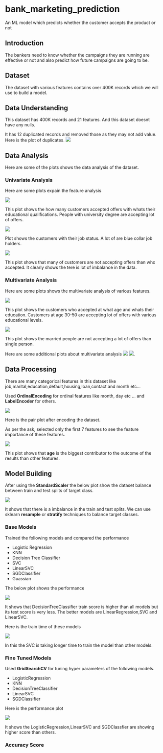 # bank_marketing_prediction
An ML model which predicts whether the customer accepts the product or not
## Introduction
The bankers need to know whether the campaigns they are running are effective or not and also predict how future campaigns are going to be.

## Dataset
The dataset with various features contains over 400K records which we will use to build a model.

## Data Understanding
This dataset has 400K records and 21 features. And this dataset doesnt have any nulls.

It has 12 duplicated records and removed those as they may not add value. Here is the plot of duplicates.
![](images/duplicates.png)

## Data Analysis
Here are some of the plots shows the data analysis of the dataset.
### Univariate Analysis
Here are some plots expain the feature analysis

![](images/accepted_education.png)

This plot shows the how many customers accepted offers with  whats their educational qualifications. People with university  degree are accepting lot of  offers.


![](images/accepted_job.png)

Plot shows the customers with their job status. A lot of are blue collar job holders.


![](images/target_histogram.png) 

This plot shows that many of customers are not accepting offers than who accepted. It clearly shows the tere is lot of imbalance in the data.

### Multivariate Analysis
Here are some plots shows the multivariate analysis of various features.


![](images/accepted_education_age.png)

This plot shows the customers who accepted at what age and whats their education.
Customers at age 30-50 are accepting lot of offers with various educational levels.

![](images/offer_accepted_marital.png)

This plot shows the married people are not accepting a lot of offers than single person.

Here are some additional plots about multivariate analysis
![](images/by_housing.png) ![](images/by_marital.png).


## Data Processing
There are many categorical features in this dataset like job,marital,education,default,housing,loan,contact and month etc...

Used **OrdinalEncoding** for ordinal features like month, day etc ... and **LabelEncoder** for others.

![](images/pair_plot.png)

Here is the pair plot after encoding the dataset.

As per the ask, selected only the first 7 features to see the feature importance of these features.

![](images/feature_importance.png)

This plot shows that **age** is the biggest contributor to the outcome of the results than other features.

## Model Building

After using the **StandardScaler** the below plot show the dataset balance between train and test splits of target class.

![](images/train_test_balance.png)


It shows that there is a imbalance in the train and test splits. We can use sklearn **resample** or **stratify** techniques to balance target  classes.

### Base Models

Trained the following models and compared the performance
* Logistic Regression
* KNN
* Decision Tree Classifier
* SVC
* LinearSVC
* SGDClassifier
* Guassian


The below plot shows the performance

![](images/base_model_perf.png)

It shows that DecisionTreeClassifier train score is higher than all models but its test score is very less. The better models are LinearRegression,SVC and LinearSVC.

Here is the train time of these models

![](images/base_model_train_time.png)

In this the SVC is taking longer time to train the model than other models.


### Fine Tuned Models

Used **GridSearchCV** for tuning hyper parameters of the following models.
* LogisticRegression
* KNN
* DecisionTreeClassifier
* LinearSVC
* SGDClassifier

Here is the performance plot

![](images/model_perf_tune.png)

It shows the LogisticRegression,LinearSVC and SGDClassfier are showing higher score than others.

### Accuracy Score


